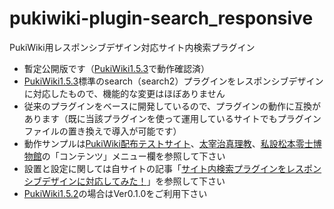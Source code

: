 # pukiwiki-plugin-search_responsive

PukiWiki用レスポンシブデザイン対応サイト内検索プラグイン

- 暫定公開版です（[PukiWiki1.5.3](https://pukiwiki.osdn.jp/?PukiWiki/Download/1.5.3)で動作確認済）
- [PukiWiki1.5.3](https://pukiwiki.osdn.jp/?PukiWiki/Download/1.5.3)標準のsearch（search2）プラグインをレスポンシブデザインに対応したもので、機能的な変更はほぼありません
- 従来のプラグインをベースに開発しているので、プラグインの動作に互換があります（既に当該プラグインを使って運用しているサイトでもプラグインファイルの置き換えで導入が可能です）
- 動作サンプルは[PukiWiki配布テストサイト](https://pukiwiki.dajya-ranger.com)、[太宰治真理教](https://dazai.dajya-ranger.com/)、[私設松本零士博物館](https://museum.dajya-ranger.com)の「コンテンツ」メニュー欄を参照して下さい
- 設置と設定に関しては自サイトの記事「[サイト内検索プラグインをレスポンシブデザインに対応してみた！](https://dajya-ranger.com/pukiwiki/setting-search-responsive/)」を参照して下さい
- [PukiWiki1.5.2](https://pukiwiki.osdn.jp/?PukiWiki/Download/1.5.2)の場合はVer0.1.0をご利用下さい
